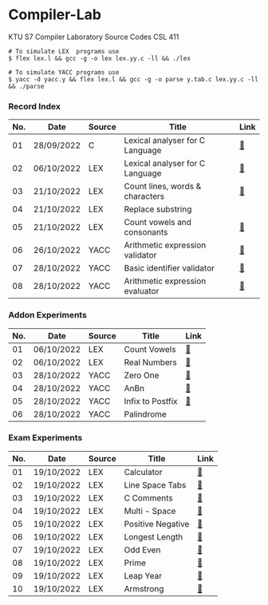 # Compiler-Lab
KTU S7 Compiler Laboratory Source Codes CSL 411

```console
# To simulate LEX  programs use 
$ flex lex.l && gcc -g -o lex lex.yy.c -ll && ./lex

# To simulate YACC programs use 
$ yacc -d yacc.y && flex lex.l && gcc -g -o parse y.tab.c lex.yy.c -ll && ./parse
```


### Record Index
| No. | Date       | Source | Title                           | Link                                                                               |
| --- | ---------- | ------ | ------------------------------- | ---------------------------------------------------------------------------------- |
| 01  | 28/09/2022 | C      | Lexical analyser for C Language | [🔗](https://github.com/EmmanuelJojy/Compiler-Lab/blob/main/e1_lexical/p1_v1.c)    |
| 02  | 06/10/2022 | LEX    | Lexical analyser for C Language | [🔗](https://github.com/EmmanuelJojy/Compiler-Lab/blob/main/e2_lex/lex.l)          |
| 03  | 21/10/2022 | LEX    | Count lines, words & characters | [🔗](https://github.com/EmmanuelJojy/Compiler-Lab/blob/main/e2_lex/addon/a1/lex.l) |
| 04  | 21/10/2022 | LEX    | Replace substring               |                                                                                    |
| 05  | 21/10/2022 | LEX    | Count vowels and consonants     | [🔗](https://github.com/EmmanuelJojy/Compiler-Lab/blob/main/e2_lex/addon/a2/lex.l) |
| 06  | 26/10/2022 | YACC   | Arithmetic expression validator | [🔗](https://github.com/EmmanuelJojy/Compiler-Lab/tree/main/e3_yacc/evaluvator)    |
| 07  | 28/10/2022 | YACC   | Basic identifier validator      | [🔗](https://github.com/EmmanuelJojy/Compiler-Lab/tree/main/e3_yacc/identifier)    |
| 08  | 28/10/2022 | YACC   | Arithmetic expression evaluator | [🔗](https://github.com/EmmanuelJojy/Compiler-Lab/tree/main/e3_yacc/arithmetic)    |

### Addon Experiments
| No. | Date       | Source | Title            | Link                                                                               |
| --- | ---------- | ------ | ---------------- | ---------------------------------------------------------------------------------- |
| 01  | 06/10/2022 | LEX    | Count Vowels     | [🔗](https://github.com/EmmanuelJojy/Compiler-Lab/blob/main/e2_lex/addon/a2/lex.l) |
| 02  | 06/10/2022 | LEX    | Real Numbers     | [🔗](https://github.com/EmmanuelJojy/Compiler-Lab/blob/main/e2_lex/addon/a3/lex.l) |
| 03  | 28/10/2022 | YACC   | Zero One         | [🔗](https://github.com/EmmanuelJojy/Compiler-Lab/tree/main/e3_yacc/addon/01)      |
| 04  | 28/10/2022 | YACC   | AnBn             | [🔗](https://github.com/EmmanuelJojy/Compiler-Lab/tree/main/e3_yacc/addon/anbn)    |
| 05  | 28/10/2022 | YACC   | Infix to Postfix | [🔗](https://github.com/EmmanuelJojy/Compiler-Lab/tree/main/e3_yacc/addon/inpost)  |
| 06  | 28/10/2022 | YACC   | Palindrome       |                                                                                    |

### Exam Experiments

| No. | Date       | Source | Title            | Link                                                                               |
| --- | ---------- | ------ | -----------------| ---------------------------------------------------------------------------------- |
| 01  | 19/10/2022 | LEX    | Calculator       | [🔗](https://github.com/EmmanuelJojy/Compiler-Lab/tree/main/e2_lex/exam/q01/lex.l) |
| 02  | 19/10/2022 | LEX    | Line Space Tabs  | [🔗](https://github.com/EmmanuelJojy/Compiler-Lab/tree/main/e2_lex/exam/q02/lex.l) |
| 03  | 19/10/2022 | LEX    | C Comments       | [🔗](https://github.com/EmmanuelJojy/Compiler-Lab/tree/main/e2_lex/exam/q03/lex.l) |
| 04  | 19/10/2022 | LEX    | Multi - Space    | [🔗](https://github.com/EmmanuelJojy/Compiler-Lab/tree/main/e2_lex/exam/q04/lex.l) |
| 05  | 19/10/2022 | LEX    | Positive Negative| [🔗](https://github.com/EmmanuelJojy/Compiler-Lab/tree/main/e2_lex/exam/q05/lex.l) |
| 06  | 19/10/2022 | LEX    | Longest Length   | [🔗](https://github.com/EmmanuelJojy/Compiler-Lab/tree/main/e2_lex/exam/q06/lex.l) |
| 07  | 19/10/2022 | LEX    | Odd Even         | [🔗](https://github.com/EmmanuelJojy/Compiler-Lab/tree/main/e2_lex/exam/q07/lex.l) |
| 08  | 19/10/2022 | LEX    | Prime            | [🔗](https://github.com/EmmanuelJojy/Compiler-Lab/tree/main/e2_lex/exam/q08/lex.l) |
| 09  | 19/10/2022 | LEX    | Leap Year        | [🔗](https://github.com/EmmanuelJojy/Compiler-Lab/tree/main/e2_lex/exam/q09/lex.l) |
| 10  | 19/10/2022 | LEX    | Armstrong        | [🔗](https://github.com/EmmanuelJojy/Compiler-Lab/tree/main/e2_lex/exam/q10/lex.l) |


